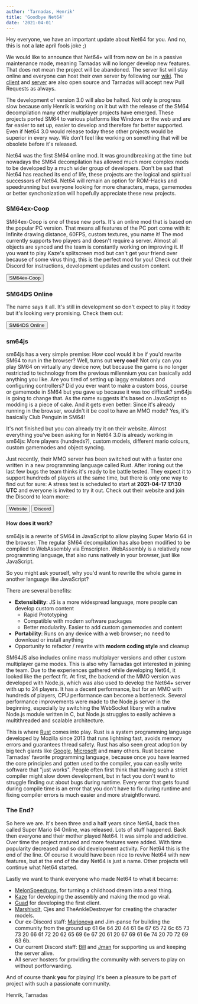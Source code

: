 ```yaml
---
author: 'Tarnadas, Henrik'
title: 'Goodbye Net64'
date: '2021-04-01'
---
```


Hey everyone, we have an important update about Net64 for you. And no, this is not a late april fools joke ;)

We would like to announce that Net64+ will from now on be in a passive maintenance mode, meaning Tarnadas will no longer develop new features. That does not mean the project will be abandoned. The server list will stay online and everyone can host their own server by following our [wiki](https://net64-mod.github.io/wiki/hosting/public/). The [client](https://github.com/Tarnadas/net64plus) and [server](https://github.com/Tarnadas/net64plus-server) are also open source and Tarnadas will accept new Pull Requests as always.

The development of version 3.0 will also be halted. Not only is progress slow because only Henrik is working on it but with the release of the SM64 decompilation many other multiplayer projects have emerged. These projects ported SM64 to various platforms like Windows or the web and are far easier to set up, easier to develop and therefore far better supported. Even if Net64 3.0 would release today these other projects would be superior in every way. We don't feel like working on something that will be obsolete before it's released.

Net64 was the first SM64 online mod. It was groundbreaking at the time but nowadays the SM64 decompilation has allowed much more complex mods to be developed by a much wider group of developers. Don't be sad that Net64 has reached its end of life, these projects are the logical and spiritual successors of Net64. Net64 will remain an option for ROM-Hacks and speedrunning but everyone looking for more characters, maps, gamemodes or better synchonization will hopefully appreciate these new projects.

### SM64ex-Coop

SM64ex-Coop is one of these new ports. It's an online mod that is based on the popular PC version. That means all features of the PC port come with it: Infinite drawing distance, 60FPS, custom textures, you name it! The mod currently supports two players and doesn't require a server. Almost all objects are synced and the team is constantly working on improving it. If you want to play Kaze's splitscreen mod but can't get your friend over because of some virus thing, this is the perfect mod for you! Check out their Discord for instructions, development updates and custom content.

<button to="https://discord.gg/TJVKHS4" img="discord.svg" margin="0.4rem 0.6rem" padding="0 0.4rem" paddingtext="0 0.8rem">SM64ex-Coop</button>

### SM64DS Online

The name says it all. It's still in development so don't expect to play it *today* but it's looking very promising. Check them out:

<button to="https://discord.gg/PhpA9Wt" img="discord.svg" margin="0.4rem 0.6rem" padding="0 0.4rem" paddingtext="0 0.8rem">SM64DS Online</button>

### sm64js

sm64js has a very simple premise: How cool would it be if you'd rewrite SM64 to run in the browser? Well, turns out **very cool**! Not only can you play SM64 on virtually any device now, but because the game is no longer restricted to technology from the previous millennium you can basically add anything you like. Are you tired of setting up laggy emulators and configuring controllers? Did you ever want to make a custom boss, course or gamemode in SM64 but you gave up because it was too difficult? sm64js is going to change that. As the name suggests it's based on JavaScript so modding is a piece of cake. And it gets even better: Since it's already running in the browser, wouldn't it be cool to have an MMO mode? Yes, it's basically Club Penguin in SM64!

It's not finished but you can already try it on their website. Almost everything you've been asking for in Net64 3.0 is already working in sm64js: More players (hundreds?), custom models, different mario colours, custom gamemodes and object syncing.

Just recently, their MMO server has been switched out with a faster one written in a new programming language called Rust. After ironing out the last few bugs the team thinks it's ready to be battle tested. They expect it to support hundreds of players at the same time, but there is only one way to find out for sure: A stress test is scheduled to start at **2021-04-17 17:30 UTC** and everyone is invited to try it out. Check out their website and join the Discord to learn more:

<button to="https://sm64js.com" img="sm64js.png" margin="0.4rem 0.6rem" padding="0 0.4rem" paddingtext="0 0.8rem">Website</button>
<button to="https://discord.gg/7UaDnJt" img="discord.svg" margin="0.4rem 0.6rem" padding="0 0.4rem" paddingtext="0 0.8rem">Discord</button>

#### How does it work?

sm64js is a rewrite of SM64 in JavaScript to allow playing Super Mario 64 in the browser. The regular SM64 decompilation has also been modified to be compiled to WebAssembly via Emscripten. WebAssembly is a relatively new programming language, that also runs natively in your browser, just like JavaScript.

So you might ask yourself, why you'd want to rewrite the whole game in another language like JavaScript?

There are several benefits:

- **Extensibility**: JS is a more widespread language, more people can develop custom content
  - Rapid Prototyping
  - Compatible with modern software packages
  - Better modularity. Easier to add custom gamemodes and content
- **Portability**: Runs on any device with a web browser; no need to download or install anything
- Opportunity to refactor / rewrite with **modern coding style** and cleanup

SM64JS also includes online mass multiplayer versions and other custom multiplayer game modes. This is also why Tarnadas got interested in joining the team. Due to the experiences gathered while developing Net64, it looked like the perfect fit. At first, the backend of the MMO version was developed with Node.js, which was also used to develop the Net64+ server with up to 24 players. It has a decent performance, but for an MMO with hundreds of players, CPU performance can become a bottleneck. Several performance improvements were made to the Node.js server in the beginning, especially by switching the WebSocket libary with a native Node.js module written in C, but Node.js struggles to easily achieve a multithreaded and scalable architecture.

This is where [Rust](https://www.rust-lang.org/) comes into play. Rust is a system programming language developed by Mozilla since 2013 that runs lightning fast, avoids memory errors and guarantees thread safety. Rust has also seen great adoption by big tech giants like [Google](https://security.googleblog.com/2021/02/mitigating-memory-safety-issues-in-open.html), [Microsoft](https://www.zdnet.com/article/microsoft-70-percent-of-all-security-bugs-are-memory-safety-issues/) and many others. Rust became Tarnadas' favorite programming language, because once you have learned the core principles and gotten used to the compiler, you can easily write software that "just works".
People often first think that having such a strict compiler might slow down development, but in fact you don't want to struggle finding out about bugs during runtime.
Every error that gets found during compile time is an error that you don't have to fix during runtime and fixing compiler errors is much easier and more straightforward.

### The End?

So here we are. It's been three and a half years since Net64, back then called Super Mario 64 Online, was released. Lots of stuff happened. Back then everyone and their mother played Net64. It was simple and addictive. Over time the project matured and more features were added. With time popularity decreased and so did development activity. For Net64 this is the end of the line. Of course it would have been nice to revive Net64 with new features, but at the end of the day Net64 is just a name. Other projects will continue what Net64 started.

Lastly we want to thank everyone who made Net64 to what it became:

- [MelonSpeedruns](https://twitter.com/MelonSpeedruns), for turning a childhood dream into a real thing.
- [Kaze](https://twitter.com/KazeEmanuar) for developing the assembly and making the mod go viral.
- [Guad](https://github.com/Guad) for developing the first client.
- [Marshivolt](https://twitter.com/Marshivolt), Cjes and TheAnkleDestroyer for creating the character models.
- Our ex-Discord staff: [Marionova](https://twitter.com/Marionova64) and Jim-panse for building the community from the ground up 61 6e 64 20 44 61 6e 67 65 72 6c 65 73 73 20 66 6f 72 20 62 65 69 6e 67 20 61 20 67 69 61 6e 74 20 70 72 69 63 6b.
- Our current Discord staff: [Bill](https://twitter.com/MuscoviteMole) and [Jman](https://twitter.com/PailBot) for supporting us and keeping the server alive.
- All server hosters for providing the community with servers to play on without portforwarding.

And of course thank **you** for playing! It's been a pleasure to be part of project with such a passionate community.

Henrik, Tarnadas


